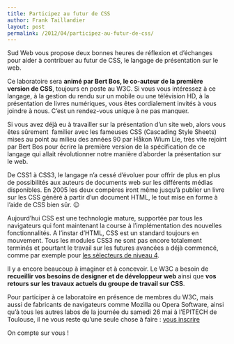 ```yaml
---
title: Participez au futur de CSS
author: Frank Taillandier
layout: post
permalink: /2012/04/participez-au-futur-de-css/
---
```


Sud Web vous propose deux bonnes heures de réflexion et d&rsquo;échanges pour aider à contribuer au futur de <abbr>CSS</abbr>, le langage de présentation sur le web.

Ce laboratoire sera **animé par Bert Bos, le co-auteur de la première version de <abbr>CSS</abbr>**, toujours en poste au <abbr>W3C</abbr>. Si vous vous intéressez à ce langage, à la gestion du rendu sur un mobile ou une télévision <abbr>HD</abbr>, à la présentation de livres numériques, vous êtes cordialement invités à vous joindre à nous. C&rsquo;est un rendez-vous unique à ne pas manquer.

Si vous avez déjà eu à travailler sur la présentation d&rsquo;un site web, alors vous êtes sûrement  familier avec les fameuses <abbr>CSS</abbr> (<span lang="en">Cascading Style Sheets</span>) mises au point au milieu des années 90 par <span lang="no">Håkon Wium Lie</span>, très vite rejoint par Bert Bos pour écrire la première version de la spécification de ce langage qui allait révolutionner notre manière d&rsquo;aborder la présentation sur le web.

De <abbr>CSS</abbr>1 à <abbr>CSS</abbr>3, le langage n&rsquo;a cessé d&rsquo;évoluer pour offrir de plus en plus de possibilités aux auteurs de documents web sur les différents médias disponibles. En 2005 les deux compères iront même jusqu&rsquo;à publier un livre sur les <abbr>CSS</abbr> généré à partir d&rsquo;un document HTML, le tout mise en forme à l&rsquo;aide de <abbr>CSS</abbr> bien sûr. 😉

Aujourd&rsquo;hui <abbr>CSS</abbr> est une technologie mature, supportée par tous les navigateurs qui font maintenant la course à l&rsquo;implémentation des nouvelles fonctionnalités. A l&rsquo;instar d&rsquo;<abbr>HTML</abbr>, <abbr>CSS</abbr> est un standard toujours en mouvement. Tous les modules <abbr>CSS</abbr>3 ne sont pas encore totalement terminés et pourtant le travail sur les futures avancées a déjà commencé, comme par exemple pour <a href="http://www.w3.org/TR/selectors4/" hreflang="en">les sélecteurs de niveau 4</a>.

Il y a encore beaucoup à imaginer et à concevoir. Le <abbr>W3C</abbr> a besoin de **recueillir vos besoins de designer et de développeur web** ainsi que **vos retours sur les travaux actuels du groupe de travail sur <abbr>CSS</abbr>**.

Pour participer à ce laboratoire en présence de membres du <abbr>W3C</abbr>, mais aussi de fabricants de navigateurs comme Mozilla ou <span lang="en">Opera Software</span>, ainsi qu&rsquo;à tous les autres labos de la journée du samedi 26 mai à l&rsquo;EPITECH de Toulouse, il ne vous reste qu&rsquo;une seule chose à faire : [vous inscrire][1]

On compte sur vous !

 [1]: http://sudweb.fr/2012/inscription/
